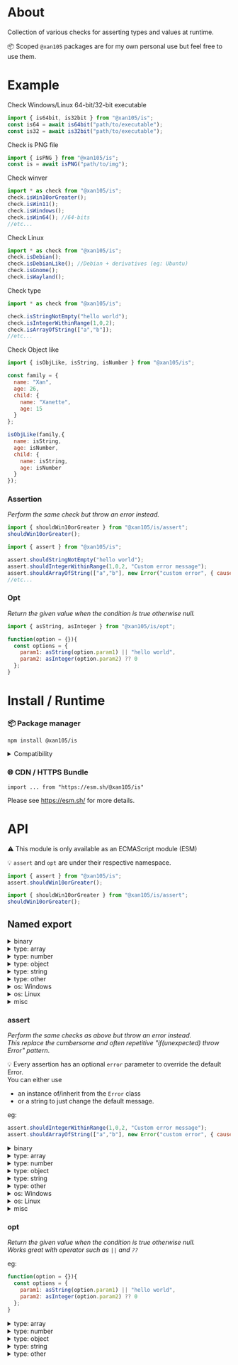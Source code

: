 About
=====

Collection of various checks for asserting types and values at runtime.

📦 Scoped `@xan105` packages are for my own personal use but feel free to use them.

Example
=======

Check Windows/Linux 64-bit/32-bit executable
```js
import { is64bit, is32bit } from "@xan105/is";
const is64 = await is64bit("path/to/executable");
const is32 = await is32bit("path/to/executable");
```

Check is PNG file
```js
import { isPNG } from "@xan105/is";
const is = await isPNG("path/to/img");
```

Check winver
```js
import * as check from "@xan105/is";
check.isWin10orGreater();
check.isWin11();
check.isWindows();
check.isWin64(); //64-bits
//etc...
```

Check Linux
```js
import * as check from "@xan105/is";
check.isDebian();
check.isDebianLike(); //Debian + derivatives (eg: Ubuntu)
check.isGnome();
check.isWayland();
```

Check type
```js
import * as check from "@xan105/is";

check.isStringNotEmpty("hello world");
check.isIntegerWithinRange(1,0,2);
check.isArrayOfString(["a","b"]);
//etc...
```

Check Object like
```js
import { isObjLike, isString, isNumber } from "@xan105/is";

const family = {
  name: "Xan",
  age: 26,
  child: {
    name: "Xanette",
    age: 15
  }
};

isObjLike(family,{
  name: isString,
  age: isNumber,
  child: {
    name: isString,
    age: isNumber
  }
});
```

### Assertion
_Perform the same check but throw an error instead._

```js
import { shouldWin10orGreater } from "@xan105/is/assert";
shouldWin10orGreater();
```

```js
import { assert } from "@xan105/is";

assert.shouldStringNotEmpty("hello world");
assert.shouldIntegerWithinRange(1,0,2, "Custom error message");
assert.shouldArrayOfString(["a","b"], new Error("custom error", { cause: err }));
//etc...
```

### Opt
_Return the given value when the condition is true otherwise null._

```js
import { asString, asInteger } from "@xan105/is/opt";

function(option = {}){
  const options = {
    param1: asString(option.param1) || "hello world",
    param2: asInteger(option.param2) ?? 0
  };
}
```

Install / Runtime
=================

### 📦 Package manager

```
npm install @xan105/is
```

<details><summary>Compatibility</summary>

- Node ✔️

</details>

### 🌐 CDN / HTTPS Bundle

```
import ... from "https://esm.sh/@xan105/is"
```

Please see https://esm.sh/ for more details.

API
===

⚠️ This module is only available as an ECMAScript module (ESM)<br />

💡 `assert` and `opt` are under their respective namespace.
```js
import { assert } from "@xan105/is";
assert.shouldWin10orGreater();

import { shouldWin10orGreater } from "@xan105/is/assert";
shouldWin10orGreater();
```

## Named export

<details><summary>binary</summary>
  
#### `is64bit(filePath: string): Promise<boolean>`

Check if it's a 64-bits (x86_64) Windows or Linux binary.<br />

#### `is32bit(filePath: string): Promise<boolean>`

Same as above but for a 32-bits (x86) Windows or Linux binary.

#### `isPNG(filePath: string): Promise<boolean>`
#### `isJPG(filePath: string): Promise<boolean>`
#### `isICO(filePath: string): Promise<boolean>`
#### `isGIF(filePath: string): Promise<boolean>`
#### `isWEBP(filePath: string): Promise<boolean>`
#### `isQOI(filePath: string): Promise<boolean>`
  
</details>

<details><summary>type: array</summary>

#### `isArray(value: unknown): boolean`
#### `isArrayNotEmpty(value: unknown): boolean`
#### `isArrayOfString(value: unknown): boolean`
#### `isSizeArrayOfString(value: unknown, length: number): boolean`
#### `isArrayOfStringNotEmpty(value: unknown): boolean`
#### `isSizeArrayOfStringNotEmpty(value: unknown, length: number): boolean`
#### `isArrayOfNumber(value: unknown): boolean`
#### `isArrayOfStringLike(value: unknown, pattern: RegExp | string): boolean`
#### `isSizeArrayOfStringLike(value: unknown, length: number, pattern: RegExp | string): boolean`
#### `isSizeArrayOfNumber(value: unknown, length: number): boolean`
#### `isArrayOfNumberWithinRange(value: unknown, min: number, max: number): boolean`
#### `isSizeArrayOfNumberWithinRange(value: unknown, length: number, min: number, max: number): boolean`
#### `isArrayOfInteger(value: unknown): boolean`
#### `isSizeArrayOfInteger(value: unknown, length: number): boolean`
#### `isArrayOfIntegerPositive(value: unknown): boolean`
#### `isSizeArrayOfIntegerPositive(value: unknown, length: number): boolean`
#### `isArrayOfIntegerPositiveOrZero(value: unknown): boolean`
#### `isSizeArrayOfIntegerPositiveOrZero(value: unknown, length: number): boolean`
#### `isArrayOfIntegerWithinRange(value: unknown, min: number, max: number): boolean`
#### `isSizeArrayOfIntegerWithinRange(value: unknown, length: number, min: number, max: number): boolean`
#### `isArrayOfObj(value: unknown): boolean`
#### `isSizeArrayOfObj(value: unknown, length: number): boolean`
#### `isArrayOfObjWithProperties(value: unknown, prop: string[]): boolean`
#### `isSizeArrayOfObjWithProperties(value: unknown, length: number, prop: string[]): boolean`
#### `isArrayOfObjLike(value: unknown, schema: object): boolean`
#### `isArrayOfSomeObjLike(value: unknown, schema: object): boolean`

Same as `isArrayOfObjLike()` but at least **one element** in the array must pass the test instead of **all**

#### `isSizeArrayOfObjLike(value: unknown, length: number, schema: object): boolean`
#### `isArrayOfUint8Array(value: unknown): boolean`

alias: `isArrayOfBuffer(value: unknown): boolean`

#### `isSizeArrayOfUint8Array(value: unknown, length: number): boolean`

alias: `isSizeArrayOfBuffer`

</details>  

<details><summary>type: number</summary>
  
#### `isBigInt(value: unknown): boolean`
#### `isBigIntPositive(value: unknown): boolean`
#### `isBigIntPositiveOrZero(value: unknown): boolean`
#### `isBigIntWithinRange(value: unknown, min: bigint, max: bigint): boolean`
#### `isInteger(value: unknown): boolean`
#### `isIntegerPositive(value: unknown): boolean`
#### `isIntegerPositiveOrZero(value: unknown): boolean`
#### `isIntegerWithinRange(value: unknown, min: number, max: number): boolean`
#### `isNumber(value: unknown): boolean`
#### `isNumberWithinRange(value: unknown, min: number, max: number): boolean`
  
</details>

<details><summary>type: object</summary>

#### `isObj(value: unknown): boolean`

as in a "plain obj" and not a JS obj so {}, new Object() and Object.create(null).

#### `isObjNotEmpty(value: unknown): boolean`
#### `isObjWithProperties(value: unknown, prop: string[]): boolean`
#### `isObjLike(value: unknown, schema: object): boolean`

Check if an obj is like the specified schema.<br/>
Where schema is an obj containing a set of required property name and its corresponding _check_ function.<br/>
If the obj has these properties and they are validated by said corresponding function then this will return true otherwise false. 

<details><summary>Example:</summary>

```js
const family = {
  name: "Xan",
  age: 26,
  child: {
    name: "Xanette",
    age: 15,
    height: 164,
    weight: 42
  }
};

isObjLike(family,{
  name: isString,
  age: isNumber,
  child: {
    name: isStringNotEmpty,
    age: [ isIntegerWithinRange, [0,100] ],
    height: isNumber,
    weight: [ isNumber, [] ]
  }
});
```

</details>

The check funtion should only return a **boolean**.<br/>
**Otherwise** or if the function throws then **false** will be assumed.<br/>
_NB: Function that use [@xan105/error](https://github.com/xan105/node-error) will bypass this and still throw (this is by design)._

The check funtion should be defined as follow: `something: [function, [args,...] ]`<br/>
If you don't have any args then an empty array: `something: [function, [] ]`<br/>
Or you can pass the function as is (shortcut): `something: function`<br/>
Note that `something: [function]` is invalid !

💡 You can flag a property to be _optional_ by using `{optional: true}`.<br/>
If the property is missing it will be skipped.<br/>
eg: `something: [function, [], {optional: true}]`

#### `isObjWithinObj(value: unknown): boolean`

Plain object assigned as property within another:

```js
{
  foo: {
    bar: "foo"
  },
  bar: {
    foo: "bar"
  }
}
```
  
</details>

<details><summary>type: string</summary>
  
#### `isString(value: unknown): boolean`
#### `isStringNotEmpty(value: unknown): boolean`
#### `isStringLike(value: unknown, pattern: RegExp | string): boolean`

If pattern is a string, this function will look for a corresponding known regex pattern.

As of this writing, these are:

  - `hex`: Hexadecimal
  - `SRI`: [Subresource Integrity](https://developer.mozilla.org/en-US/docs/Web/Security/Subresource_Integrity)

#### `isHexString(value: unknown): boolean`
  
</details>

<details><summary>type: other</summary>
  
#### `isBoolean(value: unknown): boolean`  
#### `isUint8Array(value: unknown): boolean`

alias: `isBuffer(value: unknown): boolean`

#### `isError(value: unknown): boolean`
#### `isRegExp(value: unknown): boolean`
#### `isPromise(value: unknown): boolean`
#### `isFunction(value: unknown): boolean`
  
</details>

<details><summary>os: Windows</summary>

#### `isWindows(): boolean`
#### `isWindowsX86(): boolean`

alias: `isWin32(): boolean`

#### `isWindowsX64(): boolean`

alias: `isWin64(): boolean`

#### `isWin11orGreater(): boolean`
#### `isWin10orGreater(): boolean`
#### `isWin8orGreater(): boolean`
#### `isWin7orGreater(): boolean`
#### `isWin11orLesser(): boolean`
#### `isWin10orLesser(): boolean`
#### `isWin8orLesser(): boolean`
#### `isWin7orLesser(): boolean`
#### `isWin11(): boolean`
#### `isWin10(): boolean`
#### `isWin8(): boolean`
#### `isWin7(): boolean`
  
</details>
  
<details><summary>os: Linux</summary>
  
#### `isLinux(): boolean`
#### `isArch(): Promise<boolean>`
#### `isArchLike(): Promise<boolean>`
#### `isManjaro(): Promise<boolean>`
#### `isDebian(): Promise<boolean>`
#### `isDebianLike(): Promise<boolean>`
#### `isUbuntu(): Promise<boolean>`
#### `isUbuntuLike(): Promise<boolean>`
#### `isMint(): Promise<boolean>`
#### `isPopOS(): Promise<boolean>`
#### `isElementaryOS(): Promise<boolean>`
#### `isDeepin(): Promise<boolean>`
#### `isRaspberryPiOS(): Promise<boolean>`

alias: `isRaspbian(): Promise<boolean>`

#### `isFedora(): Promise<boolean>`
#### `isFedoraLike(): Promise<boolean>`
#### `isOpenSUSE(): Promise<boolean>`
#### `isSlackware(): Promise<boolean>`
#### `isGentoo(): Promise<boolean>`

#### `isGnome(): boolean`
#### `isKDE(): boolean`
#### `isXFCE(): boolean`
#### `isMate(): boolean`
#### `isCinnamon(): boolean`

#### `isWayland(): boolean`
  
</details>

<details><summary>misc</summary>
  
#### `isIP(value: string): boolean`
#### `isIPv4(value: string): boolean`
#### `isIPv6(value: string): boolean`
#### `isDeno(): boolean`
#### `isNode(): boolean`
#### `isBrowser(): boolean`
  
</details>
  
### assert

_Perform the same checks as above but throw an error instead._<br/>
_This replace the cumbersome and often repetitive "if(unexpected) throw Error" pattern_.

💡 Every assertion has an optional `error` parameter to override the default Error.<br/>
You can either use
  
- an instance of/inherit from the `Error` class 
- or a string to just change the default message.

eg: 
  
```js
assert.shouldIntegerWithinRange(1,0,2, "Custom error message");
assert.shouldArrayOfString(["a","b"], new Error("custom error", { cause: err }));
```
  
<details><summary>binary</summary>
  
#### `should64bit (filePath: string, error?: Error | string): Promise<void>`
#### `should32bit (filePath: string, error?: Error | string): Promise<void>`
#### `shouldPNG(filePath: string, error?: Error | string): Promise<void>`
#### `shouldJPG(filePath: string, error?: Error | string): Promise<void>`
#### `shouldICO(filePath: string, error?: Error | string): Promise<void>`
#### `shouldGIF(filePath: string, error?: Error | string): Promise<void>`
#### `shouldWEBP(filePath: string, error?: Error | string): Promise<void>`
#### `shouldQOI(filePath: string, error?: Error | string): Promise<void>`
  
</details>

<details><summary>type: array</summary>
  
#### `shouldArray(value: unknown, error?: Error | string): void`
#### `shouldArrayNotEmpty(value: unknown, error?: Error | string): void`
#### `shouldArrayOfString(value: unknown, error?: Error | string): void`
#### `shouldSizeArrayOfString(value: unknown, length: number, error?: Error | string): void`
#### `shouldArrayOfStringNotEmpty(value: unknown, error?: Error | string): void`
#### `shouldSizeArrayOfStringNotEmpty(value: unknown, length: number, error?: Error | string): void`
#### `shouldArrayOfStringLike(value: unknown, pattern: RegExp | string, error?: Error | string | null): void`
#### `shouldSizeArrayOfStringLike(value: unknown, length: number, pattern: RegExp | string, error?: Error | string | null): void`
#### `shouldArrayOfNumber(value: unknown, error?: Error | string): void`
#### `shouldSizeArrayOfNumber(value: unknown, length: number, error?: Error | string): void`
#### `shouldArrayOfNumberWithinRange(value: unknown, min: number, max: number, error?: Error | string): void`
#### `shouldSizeArrayOfNumberWithinRange(value: unknown, length: number, min: number, max: number, error?: Error | string): void`
#### `shouldArrayOfInteger(value: unknown, error?: Error | string): void`
#### `shouldSizeArrayOfInteger(value: unknown, length: number, error?: Error | string): void`
#### `shouldArrayOfIntegerPositive(value: unknown, error?: Error | string): void`
#### `shouldSizeArrayOfIntegerPositive(value: unknown, length: number, error?: Error | string): void`
#### `shouldArrayOfIntegerPositiveOrZero(value: unknown, error?: Error | string): void`
#### `shouldSizeArrayOfIntegerPositiveOrZero(value: unknown, length: number, error?: Error | string): void`
#### `shouldArrayOfIntegerWithinRange(value: unknown, min: number, max: number, error?: Error | string): void`
#### `shouldSizeArrayOfIntegerWithinRange(value: unknown, length: number, min: number, max: number, error?: Error | string): void`
#### `shouldArrayOfObj(value: unknown, error?: Error | string): void`
#### `shouldSizeArrayOfObj(value: unknown, length: number, error?: Error | string): void`
#### `shouldArrayOfObjWithProperties(value: unknown, prop: string[], error?: Error | string): void`
#### `shouldSizeArrayOfObjWithProperties(value: unknown, length: number, prop: string[], error?: Error | string): void`
#### `shouldArrayOfObjLike(value: unknown, schema: object, error?: Error | string): void`
#### `shouldArrayOfSomeObjLike(value: unknown, schema: object, error?: Error | string): void`
#### `shouldSizeArrayOfObjLike(value: unknown, length: number, schema: object, error?: Error | string): void`

#### `shouldArrayOfUint8Array(value: unknown, error?: Error | string): void`

alias: `shouldArrayOfBuffer(value: unknown, error?: Error | string): void`

#### `shouldSizeArrayOfUint8Array(value: unknown, length: number, error?: Error | string): void`

alias: `shouldSizeArrayOfBuffer(value: unknown, length: number, error?: Error | string): void`
  
</details>
 
<details><summary>type: number</summary>

#### `shouldBigInt(value: unknown, error?: Error | string): void`
#### `shouldBigIntPositive(value: unknown, error?: Error | string): void`
#### `shouldBigIntPositiveOrZero(value: unknown, error?: Error | string): void`
#### `shouldBigIntWithinRange(value: unknown, min: bigint, max: bigint, error?: Error | string): void`
#### `shouldInteger(value: unknown, error?: Error | string): void`
#### `shouldIntegerPositive(value: unknown, error?: Error | string): void`
#### `shouldIntegerPositiveOrZero(value: unknown, error?: Error | string): void`
#### `shouldIntegerWithinRange(value: unknown, min: number, max: number, error?: Error | string): void`
#### `shouldNumber(value: unknown, error?: Error | string): void`
#### `shouldNumberWithinRange(value: unknown, min: number, max: number, error?: Error | string): void`
  
</details>

<details><summary>type: object</summary>

#### `shouldObj(value: unknown, error?: Error | string): void`
#### `shouldObjNotEmpty(value: unknown, error?: Error | string): void`
#### `shouldObjWithProperties(value: unknown, prop: string[], error?: Error | string): void`
#### `shouldObjLike(value: unknown, schema: object, error?: Error | string): void`
#### `shouldObjWithinObj(value: unknown, error?: Error | string | null): void`
  
</details>

<details><summary>type: string</summary>

#### `shouldString(value: unknown, error?: Error | string): void`
#### `shouldStringNotEmpty(value: unknown, error?: Error | string): void`
#### `shouldStringLike(value: unknown, pattern: RegExp | string, error?: Error | string | null): void`
#### `shouldHexString(value: unknown, error?: Error | string): void`
  
</details>

<details><summary>type: other</summary>
  
#### `shouldBoolean(value: unknown, error?: Error | string): void`
#### `shouldUint8Array(value: unknown, error?: Error | string): void`

alias: #### `shouldBuffer(value: unknown, error?: Error | string): void`

#### `shouldError(value: unknown, error?: Error | string): void`
#### `shouldRegExp(value: unknown, error?: Error | string): void`
#### `shouldPromise(value: unknown, error?: Error | string | null): void`
#### `shouldFunction(value: unknown, error?: Error | string | null): void`
  
</details>

<details><summary>os: Windows</summary>
  
#### `shouldWindows(error?: Error | string): void`
#### `shouldWindowsX86(error?: Error | string): void`

alias: `shouldWin32(error?: Error | string): void`

#### `shouldWindowsX64(error?: Error | string): void`

alias: `shouldWin64(error?: Error | string): void`

#### `shouldWin11orGreater(error?: Error | string): void`
#### `shouldWin10orGreater(error?: Error | string): void`
#### `shouldWin8orGreater(error?: Error | string): void`
#### `shouldWin7orGreater(error?: Error | string): void`
#### `shouldWin11orLesser(error?: Error | string): void`
#### `shouldWin10orLesser(error?: Error | string): void`
#### `shouldWin8orLesser(error?: Error | string): void`
#### `shouldWin7orLesser(error?: Error | string): void`
#### `shouldWin11(error?: Error | string): void`
#### `shouldWin10(error?: Error | string): void`
#### `shouldWin8(error?: Error | string): void`
#### `shouldWin7(error?: Error | string): void`
  
</details>

<details><summary>os: Linux</summary>

#### `shouldLinux(error?: Error | string): void`
#### `shouldArch(error?: Error | string): Promise<void>`
#### `shouldArchLike(error?: Error | string): Promise<void>`
#### `shouldManjaro(error?: Error | string): Promise<void>`
#### `shouldDebian(error?: Error | string): Promise<void>`
#### `shouldDebianLike(error?: Error | string): Promise<void>`
#### `shouldUbuntu(error?: Error | string): Promise<void>`
#### `shouldUbuntuLike(error?: Error | string): Promise<void>`
#### `shouldMint(error?: Error | string): Promise<void>`
#### `shouldPopOS(error?: Error | string): Promise<void>`
#### `shouldElementaryOS(error?: Error | string): Promise<void>`
#### `shouldDeepin(error?: Error | string): Promise<void>`
#### `shouldRaspberryPiOS(error?: Error | string): Promise<void>`

alias: `shouldRaspbian(error?: Error | string): Promise<void>`

#### `shouldFedora(error?: Error | string): Promise<void>`
#### `shouldFedoraLike(error?: Error | string): Promise<void>`
#### `shouldOpenSUSE(error?: Error | string): Promise<void>`
#### `shouldSlackware(error?: Error | string): Promise<void>`
#### `shouldGentoo(error?: Error | string): Promise<void>`

#### `shouldGnome(error?: Error | string): void`
#### `shouldKDE(error?: Error | string): void`
#### `shouldXFCE(error?: Error | string): void`
#### `shouldMate(error?: Error | string): void`
#### `shouldCinnamon(error?: Error | string): void`

#### `shouldWayland(error?: Error | string): void`
  
</details>
  
<details><summary>misc</summary>

#### `shouldIP(value: string, error?: Error | string): void`
#### `shouldIPv4(value: string, error?: Error | string): void`
#### `shouldIPv6(value: string, error?: Error | string): void`
#### `shouldDeno(error?: Error | string): boolean`
#### `shouldNode(error?: Error | string): boolean`
#### `shouldBrowser(error?: Error | string): boolean`
  
</details>
  
### opt

_Return the given value when the condition is true otherwise null._<br/>
_Works great with operator such as `||` and `??`_

eg:
```js
function(option = {}){
  const options = {
    param1: asString(option.param1) || "hello world",
    param2: asInteger(option.param2) ?? 0
  };
}
```
  
<details><summary>type: array</summary>
  
#### `asArray(value: unknown): [] | null`
#### `asArrayNotEmpty(value: unknown): [] | null`
#### `asArrayOfString(value: unknown): string[] | null`
#### `asSizeArrayOfString(value: unknown, length: number): string[] | null`
#### `asArrayOfStringNotEmpty(value: unknown): string[] | null`
#### `asSizeArrayOfStringNotEmpty(value: unknown, length: number): string[] | null`
#### `asArrayOfStringLike(value: unknown, pattern: RegExp | string): string[] | null;
#### `asSizeArrayOfStringLike(value: unknown, length: number, pattern: RegExp | string): string[] | null;
#### `asArrayOfNumber(value: unknown): number[] | null`
#### `asSizeArrayOfNumber(value: unknown, length: number): number[] | null`
#### `asArrayOfNumberWithinRange(value: unknown, min: number, max: number): number[] | null`
#### `asSizeArrayOfNumberWithinRange(value: unknown, length: number, min: number, max: number): number[] | null`
#### `asArrayOfInteger(value: unknown): number[] | null`
#### `asSizeArrayOfInteger(value: unknown, length: number): number[] | null`
#### `asArrayOfIntegerPositive(value: unknown): number[] | null`
#### `asSizeArrayOfIntegerPositive(value: unknown, length: number): number[] | null`
#### `asArrayOfIntegerPositiveOrZero(value: unknown): number[] | null`
#### `asSizeArrayOfIntegerPositiveOrZero(value: unknown, length: number): number[] | null`
#### `asArrayOfIntegerWithinRange(value: unknown, min: number, max: number): number[] | null`
#### `asSizeArrayOfIntegerWithinRange(value: unknown, length: number, min: number, max: number): number[] | null`
#### `asArrayOfObj(value: unknown): object[] | null`
#### `asSizeArrayOfObj(value: unknown, length: number): object[] | null`
#### `asArrayOfObjWithProperties(value: unknown, prop: string[]): object[] | null`
#### `asSizeArrayOfObjWithProperties(value: unknown, length: number, prop: string[]): object[] | null`
#### `asArrayOfObjLike(value: unknown, schema: object): object[] | null`
#### `asArrayOfSomeObjLike(value: unknown, schema: object): object[] | null`

This will return every element matching the given schema.<br />
Unlike `asArrayOfObjLike` which return the array only if all elements pass the test.

#### `asSizeArrayOfObjLike(value: unknown, length: number, schema: object): object[] | null`
#### `asArrayOfUint8Array(value: unknown): Uint8Array[] | Buffer[] | null`

alias: `asArrayOfBuffer(value: unknown): Uint8Array[] | Buffer[] | null`

#### `asSizeArrayOfUint8Array(value: unknown, length: number): Uint8Array[] | Buffer[] | null`

alias: `asSizeArrayOfBuffer(value: unknown, length: number): Uint8Array[] | Buffer[] | null`
  
</details>

<details><summary>type: number</summary>
  
#### `asBigInt(value: unknown): bigint | null`
#### `asBigIntPositive(value: unknown): bigint | null`
#### `asBigIntPositiveOrZero(value: unknown): bigint | null`
#### `asBigIntWithinRange(value: unknown, min: bigint, max: bigint): bigint | null`
#### `asInteger(value: unknown): number | null`
#### `asIntegerPositive(value: unknown): number | null`
#### `asIntegerPositiveOrZero(value: unknown): number | null`
#### `asIntegerWithinRange(value: unknown, min: number, max: number): number | null`
#### `asNumber(value: unknown): number | null`
#### `asNumberWithinRange(value: unknown, min: number, max: number): number | null`
  
</details>
  
<details><summary>type: object</summary>
  
#### `asObj(value: unknown): object | null`
#### `asObjNotEmpty(value: unknown): object | null`
#### `asObjWithProperties(value: unknown, prop: string[]): object | null`
#### `asObjLike(value: unknown, schema: object): object | null`
#### `asObjWithinObj(value: unknown): object | null`
  
</details>

<details><summary>type: string</summary>
  
#### `asString(value: unknown): string | null`
#### `asStringNotEmpty(value: unknown): string | null`
#### `asStringLike(value: unknown, pattern: RegExp | string): string | null`
#### `asHexString(value: unknown): string | null`
  
</details>
  
<details><summary>type: other</summary>

#### `asBoolean(value: unknown): boolean | null`
#### `asUint8Array(value: unknown): Uint8Array | Buffer | null`

alias: `asBuffer(value: unknown): Uint8Array | Buffer | null`

#### `asError(value: unknown): Error | null`
#### `asRegExp(value: unknown): RegExp | null`
#### `asPromise(value: unknown): Promise | null`
#### `asFunction(value: unknown): any`
  
</details>
